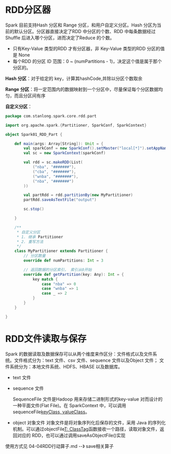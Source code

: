 # RDD分区器

Spark 目前支持Hash 分区和 Range 分区，和用户自定义分区。Hash 分区为当前的默认分区。分区器直接决定了RDD 中分区的个数、RDD 中每条数据经过Shuffle 后进入哪个分区，进而决定了Reduce 的个数。

- 只有Key-Value 类型的RDD 才有分区器，非 Key-Value 类型的RDD 分区的值是 None
- 每个RDD 的分区 ID 范围：0 ~ (numPartitions - 1)，决定这个值是属于那个分区的。

**Hash 分区**：对于给定的 key，计算其hashCode,并除以分区个数取余

**Range** **分区**：将一定范围内的数据映射到一个分区中，尽量保证每个分区数据均匀，而且分区间有序

**自定义分区**：

```scala
package com.stanlong.spark.core.rdd.part

import org.apache.spark.{Partitioner, SparkConf, SparkContext}

object Spark01_RDD_Part {

    def main(args: Array[String]): Unit = {
        val sparkConf = new SparkConf().setMaster("local[*]").setAppName("RDD")
        val sc = new SparkContext(sparkConf)

        val rdd = sc.makeRDD(List(
            ("nba", "#######"),
            ("cba", "#######"),
            ("wnba", "#######"),
            ("nba", "#######")
        ))

        val partRdd = rdd.partitionBy(new MyPartitioner)
        partRdd.saveAsTextFile("output")

        sc.stop()

    }

    /**
     * 自定义分区
     * 1. 继承 Partitioner
     * 2. 重写方法
     */
    class MyPartitioner extends Partitioner {
        // 分区数量
        override def numPartitions: Int = 3

        // 返回数据的分区索引， 索引从0开始
        override def getPartition(key: Any): Int = {
            key match {
                case "nba" => 0
                case "wnba" => 1
                case _ => 2
            }
        }
    }

}
```

# RDD文件读取与保存

Spark 的数据读取及数据保存可以从两个维度来作区分：文件格式以及文件系统。文件格式分为：text 文件、csv 文件、sequence 文件以及Object 文件；
文件系统分为：本地文件系统、HDFS、HBASE 以及数据库。

- text 文件

- sequence 文件

  SequenceFile 文件是Hadoop 用来存储二进制形式的key-value 对而设计的一种平面文件(Flat File)。在 SparkContext 中，可以调用sequenceFile[keyClass, valueClass](path)。

- object 对象文件
  对象文件是将对象序列化后保存的文件，采用 Java 的序列化机制。可以通过objectFile[T: ClassTag](path)函数接收一个路径，读取对象文件，返回对应的 RDD，也可以通过调用saveAsObjectFile()实现

使用方式见 04-04RDD行动算子.md --》 save相关算子